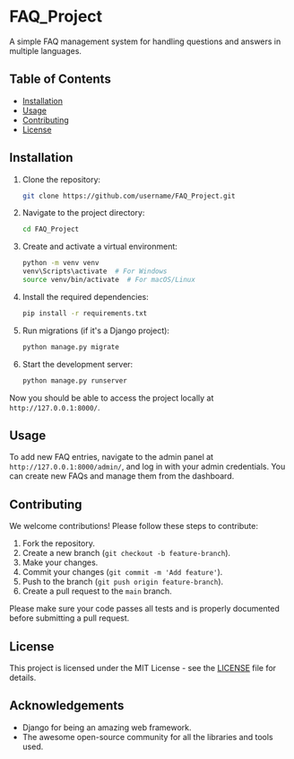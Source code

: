 # FAQ_Project
A simple FAQ management system for handling questions and answers in multiple languages.

## Table of Contents
- [Installation](#installation)
- [Usage](#usage)
- [Contributing](#contributing)
- [License](#license)

## Installation

1. Clone the repository:
    ```bash
    git clone https://github.com/username/FAQ_Project.git
    ```

2. Navigate to the project directory:
    ```bash
    cd FAQ_Project
    ```

3. Create and activate a virtual environment:
    ```bash
    python -m venv venv
    venv\Scripts\activate  # For Windows
    source venv/bin/activate  # For macOS/Linux
    ```

4. Install the required dependencies:
    ```bash
    pip install -r requirements.txt
    ```

5. Run migrations (if it's a Django project):
    ```bash
    python manage.py migrate
    ```

6. Start the development server:
    ```bash
    python manage.py runserver
    ```

Now you should be able to access the project locally at `http://127.0.0.1:8000/`.

## Usage

To add new FAQ entries, navigate to the admin panel at `http://127.0.0.1:8000/admin/`, and log in with your admin credentials. You can create new FAQs and manage them from the dashboard.

## Contributing

We welcome contributions! Please follow these steps to contribute:

1. Fork the repository.
2. Create a new branch (`git checkout -b feature-branch`).
3. Make your changes.
4. Commit your changes (`git commit -m 'Add feature'`).
5. Push to the branch (`git push origin feature-branch`).
6. Create a pull request to the `main` branch.

Please make sure your code passes all tests and is properly documented before submitting a pull request.

## License

This project is licensed under the MIT License - see the [LICENSE](LICENSE) file for details.

## Acknowledgements

- Django for being an amazing web framework.
- The awesome open-source community for all the libraries and tools used.
